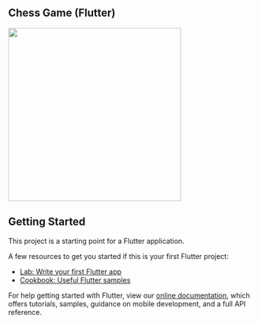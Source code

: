  ## Chess Game (Flutter)
 
 <img src="https://user-images.githubusercontent.com/73152930/99976973-1e4df000-2dca-11eb-9926-b1560a463b48.png" width="350">



## Getting Started

This project is a starting point for a Flutter application.

A few resources to get you started if this is your first Flutter project:

- [Lab: Write your first Flutter app](https://flutter.dev/docs/get-started/codelab)
- [Cookbook: Useful Flutter samples](https://flutter.dev/docs/cookbook)

For help getting started with Flutter, view our
[online documentation](https://flutter.dev/docs), which offers tutorials,
samples, guidance on mobile development, and a full API reference.
